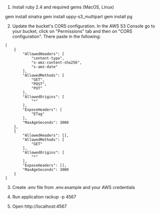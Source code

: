 1. Install ruby 2.4 and required gems (MacOS, Linux)

gem install sinatra
gem install uppy-s3_multipart
gem install pg

2. Update the bucket's CORS configuration. In the AWS S3 Console go to your bucket, click on "Permissions" tab and then on "CORS configuration". There paste in the following:
```
[
    {
        "AllowedHeaders": [
            "content-type",
            "x-amz-content-sha256",
            "x-amz-date"
        ],
        "AllowedMethods": [
            "GET",
            "POST",
            "PUT"
        ],
        "AllowedOrigins": [
            "*"
        ],
        "ExposeHeaders": [
            "ETag"
        ],
        "MaxAgeSeconds": 3000
    },
    {
        "AllowedHeaders": [],
        "AllowedMethods": [
            "GET"
        ],
        "AllowedOrigins": [
            "*"
        ],
        "ExposeHeaders": [],
        "MaxAgeSeconds": 3000
    }
]
```
3. Create .env file from .env.example and your AWS credentials

4. Run application
rackup -p 4567

5. Open 
http://localhost:4567
